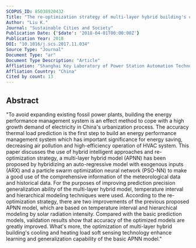 ```yaml
---
SCOPUS_ID: 85038920432
Title: "The re-optimization strategy of multi-layer hybrid building's cooling and heating load soft sensing technology research based on temperature interval and hierarchical modeling techniques"
Author: "Liu K."
Journal: "Sustainable Cities and Society"
Publication Date: {'$date': '2018-04-01T00:00:00Z'}
Publication Year: 2018
DOI: "10.1016/j.scs.2017.11.034"
Source Type: "Journal"
Document Type: "ar"
Document Type Description: "Article"
Affliation: "Shanghai Key Laboratory of Power Station Automation Technology"
Affliation Country: "China"
Cited by count: 13
---
```


## Abstract
"To avoid expanding existing fossil power plants, building the energy performance management system is an effect method to cope with a high growth demand of electricity in China's urbanization process. The accuracy thermal load prediction is the first step to build an energy performance management system which has important significance for energy saving, decreasing air pollution and high-efficiency operation of HVAC system. This paper discusses the use of hybrid intelligent approaches and re-optimization strategy, a multi-layer hybrid model (APNN) has been proposed by hybridizing an auto-regressive model with exogenous inputs (ARX) and a particle swarm optimization neural network (PSO-NN) to make a good use of the comprehensive information of the meteorological data and historical data. For the purposes of improving prediction precision generalization ability of the multi-layer hybrid model, temperature interval and hierarchical modeling techniques were used. According to the re-optimization strategy, there are two improvements of the previous proposed APNN model, which are based on temperature interval and hierarchical modeling by solar radiation intensity. Compared with the basic prediction models, validation results show that accuracy of the optimized models are greatly improved. What's more, the optimization of multi-layer hybrid building's cooling and heating load soft sensing technology enhance learning and generalization capability of the basic APNN model."
